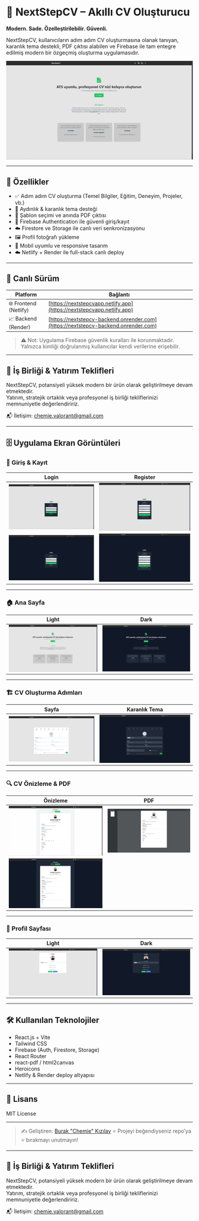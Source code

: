 # 🚀 NextStepCV – Akıllı CV Oluşturucu

**Modern. Sade. Özelleştirilebilir. Güvenli.**


NextStepCV, kullanıcıların adım adım CV oluşturmasına olanak tanıyan, karanlık tema destekli, PDF çıktısı alabilen ve Firebase ile tam entegre edilmiş modern bir özgeçmiş oluşturma uygulamasıdır.

![Landing](./public/screenshots/landing_page.png)

---

## 🌟 Özellikler

* ✅ Adım adım CV oluşturma (Temel Bilgiler, Eğitim, Deneyim, Projeler, vb.)
* 🎨 Aydınlık & karanlık tema desteği
* 📄 Şablon seçimi ve anında PDF çıktısı
* 🔐 Firebase Authentication ile güvenli giriş/kayıt
* ☁️ Firestore ve Storage ile canlı veri senkronizasyonu
* 🖼️ Profil fotoğrafı yükleme 
* 📱 Mobil uyumlu ve responsive tasarım
* ☁️ Netlify + Render ile full-stack canlı deploy

---

## 🔐 Canlı Sürüm

| Platform              | Bağlantı                                                                           |
| --------------------- | ---------------------------------------------------------------------------------- |
| 🌐 Frontend (Netlify) | [https://nextstepcvapp.netlify.app](https://nextstepcvapp.netlify.app)             |
| 📈 Backend (Render)   | [https://nextstepcv-backend.onrender.com](https://nextstepcv-backend.onrender.com) |

> ⚠️ Not: Uygulama Firebase güvenlik kuralları ile korunmaktadır. Yalnızca kimliği doğrulanmış kullanıcılar kendi verilerine erişebilir.

---

## 🤝 İş Birliği & Yatırım Teklifleri

NextStepCV, potansiyeli yüksek modern bir ürün olarak geliştirilmeye devam etmektedir.  
Yatırım, stratejik ortaklık veya profesyonel iş birliği tekliflerinizi memnuniyetle değerlendiririz.

📬 İletişim: [chemie.valorant@gmail.com](mailto:chemie.valorant@gmail.com)


<!---
## ⚙️ Kurulum ve Geliştirme

### 1️⃣ Repo'yu klonlayın
```bash
git clone https://github.com/chemieai/nextstepcv.git
cd nextstepcv
```

### 2️⃣ Frontend kurulumu
```bash
cd client
npm install
```

### 3️⃣ Backend kurulumu
```bash
cd backend
npm install
```

.env dosyaları ve daha fazlası için proje içinde yer alan `.env.example` şablonlarına bakabilirsiniz.
-->

---

## 🗄️ Uygulama Ekran Görüntüleri

### 🔐 Giriş & Kayıt

| Login                                         | Register                                         |
| --------------------------------------------- | ------------------------------------------------ |
| ![](./public/screenshots/login_page.png)      | ![](./public/screenshots/register_page.png)      |
| ![](./public/screenshots/login_page_dark.png) | ![](./public/screenshots/register_page_dark.png) |

---

### 🏠 Ana Sayfa

| Light                                      | Dark                                            |
| ------------------------------------------ | ----------------------------------------------- |
| ![](./public/screenshots/landing_page.png) | ![](./public/screenshots/landing_page_dark.png) |

---

### 🏗️ CV Oluşturma Adımları

| Sayfa                                         | Karanlık Tema                                      |
| --------------------------------------------- | -------------------------------------------------- |
| ![](./public/screenshots/cv_builder_page.png) | ![](./public/screenshots/cv_builder_page_dark.png) |

---

### 🔍 CV Önizleme & PDF

| Önizleme                                           | PDF                                            |
| -------------------------------------------------- | ---------------------------------------------- |
| ![](./public/screenshots/cv_preview_page.png)      | ![](./public/screenshots/example_basic_cv.png) |
| ![](./public/screenshots/cv_preview_page_dark.png) |                                                |

---

### 👤 Profil Sayfası

| Light                                      | Dark                                            |
| ------------------------------------------ | ----------------------------------------------- |
| ![](./public/screenshots/profile_page.png) | ![](./public/screenshots/profile_page_dark.png) |

---

## 🛠️ Kullanılan Teknolojiler

* React.js + Vite
* Tailwind CSS
* Firebase (Auth, Firestore, Storage)
* React Router
* react-pdf / html2canvas
* Heroicons
* Netlify & Render deploy altyapısı

---

## 📄 Lisans

MIT License

---

> ✍️ Geliştiren: [Burak "Chemie" Kızılay](https://github.com/chemieai)
> ⭐️ Projeyi beğendiyseniz repo’ya ⭐️ bırakmayı unutmayın!

---

## 🤝 İş Birliği & Yatırım Teklifleri

NextStepCV, potansiyeli yüksek modern bir ürün olarak geliştirilmeye devam etmektedir.  
Yatırım, stratejik ortaklık veya profesyonel iş birliği tekliflerinizi memnuniyetle değerlendiririz.

📬 İletişim: [chemie.valorant@gmail.com](mailto:chemie.valorant@gmail.com)

